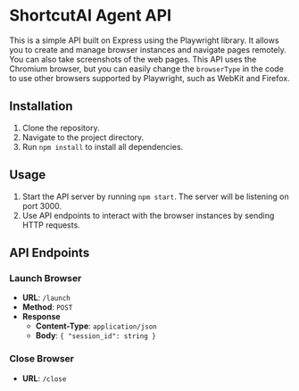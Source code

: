 # ShortcutAI Agent API

This is a simple API built on Express using the Playwright library. It allows you to create and manage browser instances and navigate pages remotely. You can also take screenshots of the web pages. This API uses the Chromium browser, but you can easily change the `browserType` in the code to use other browsers supported by Playwright, such as WebKit and Firefox.

## Installation

1. Clone the repository.
2. Navigate to the project directory.
3. Run `npm install` to install all dependencies.

## Usage

1. Start the API server by running `npm start`. The server will be listening on port 3000.
2. Use API endpoints to interact with the browser instances by sending HTTP requests.

## API Endpoints

### Launch Browser

- **URL**: `/launch`
- **Method**: `POST`
- **Response**
  - **Content-Type**: `application/json`
  - **Body**: `{ "session_id": string }`

### Close Browser

- **URL**: `/close`
- **Method**: `POST`
- **Request**
  - **Content-Type**: `application/json`
  - **Body**: `{ "session_id": string }`
- **Response**
  - **Content-Type**: `application/json`
  - **Body**: `{ "session_id": string }`

### Create New Page

- **URL**: `/new_page`
- **Method**: `POST`
- **Request**
  - **Content-Type**: `application/json`
  - **Body**: `{ "session_id": string }`
- **Response**
  - **Content-Type**: `application/json`
  - **Body**: `{ "session_id": string, "page_id": string }`

### Go to URL

- **URL**: `/goto`
- **Method**: `POST`
- **Request**
  - **Content-Type**: `application/json`
  - **Body**: `{ "session_id": string, "page_id": string, "url": string }`
- **Response**
  - **Content-Type**: `application/json`
  - **Body**: `{ "session_id": string, "page_id": string, "url": string }`

### Take Screenshot

- **URL**: `/screenshot`
- **Method**: `POST`
- **Request**
  - **Content-Type**: `application/json`
  - **Body**: `{ "session_id": string, "page_id": string }`
- **Response**
  - **Content-Type**: `application/json`
  - **Body**: `{ "session_id": string, "page_id": string, "fileName": string }`

### Get Screenshot

- **URL**: `/screenshots/:fileName`
- **Method**: `GET`

## Example Usage

```
POST http://localhost:3000/launch
Response: { "session_id": "1" }

POST http://localhost:3000/new_page
Body: { "session_id": "1" }
Response: { "session_id": "1", "page_id": "1" }

POST http://localhost:3000/goto
Body: { "session_id": "1", "page_id": "1", "url": "https://example.com" }
Response: { "session_id": "1", "page_id": "1", "url": "https://example.com" }

POST http://localhost:3000/screenshot
Body: { "session_id": "1", "page_id": "1" }
Response: { "session_id": "1", "page_id": "1", "fileName": "some-uuid.png" }

GET http://localhost:3000/screenshots/some-uuid.png
```

## Deployment

Setup a new Ubuntu 20.04 server on DigitalOcean. Then create a new user and add it to the sudo group:

```
adduser shrtct
usermod -aG sudo shrtct
su - shrtct
```

To deploy to the server, first install Playwright:

```
npx playwright install --with-deps
```

```
rsync -avz --delete --progress ./ root@159.223.17.188:/home/shrtct
```

Then re-install node_modules:

```
rm -rf node_modules
yarn
```

To exclude node_modules from rsync:

```
rsync -avz --delete --progress --exclude='node_modules' --exclude='shrtct_video/node_modules' --exclude='shrtct_video/out' --exclude='.git' ./ root@159.223.17.188:/home/shrtct
```

Setup pm2:

```
yarn global add pm2
```

Then start the server:

```
pm2 start src/index.js --name shortcutai
```

To restart the server:

```
pm2 restart shortcutai
```

For fast release of new changes only in /src, use:

```
rsync -avz --delete --progress ./src/ root@159.223.17.188:/home/shrtct/src
```

## Redis deployment
Install:

- https://redis.io/docs/getting-started/installation/install-redis-on-linux/

Add this to `/etc/redis/redis.conf`:

```
loadmodule /home/redisearch.so
```

Restart:

```
systemctl restart redis-server.service 
```

If service not found:
```
systemctl list-units --type=service | grep redis
```

### Whisper

- https://github.com/jianfch/stable-ts

```
stable-ts test.mp3 -o test.srt
```

```
stable-ts test.mp3 -o test.json
```

Converting to mp3:

```
ffmpeg -i test.mp4 -vn -c:a libmp3lame -q:a 4 test.mp3
```

```
ffmpeg -i test.m4a -vn -c:a libmp3lame -q:a 4 test.mp3
```

### Mermaid

```
yarn global add @mermaid-js/mermaid-cli
```

